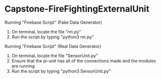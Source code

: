 # Capstone-FireFightingExternalUnit

Running "Firebase Script" (Fake Data Generator)
  1. On terminal, locate the file "rm.py"
  2. Run the script by typing "python3 rm.py"
  
 Running "Firebase Script" (Real Data Generator)
  1. On terminal, locate the file "SensorUnit.py"
  2. Ensure that the pi-unit has all of the connections made and the modules are running
  3. Run the script by typing "python3 SensorUnit.py"
